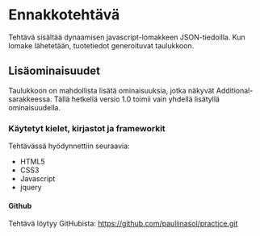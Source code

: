 # Ennakkotehtävä

Tehtävä sisältää dynaamisen javascript-lomakkeen JSON-tiedoilla. Kun lomake lähetetään, tuotetiedot generoituvat taulukkoon.

## Lisäominaisuudet

Taulukkoon on mahdollista lisätä ominaisuuksia, jotka näkyvät Additional-sarakkeessa. Tällä hetkellä versio 1.0 toimii vain yhdellä lisätyllä ominaisuudella.

### Käytetyt kielet, kirjastot ja frameworkit

Tehtävässä hyödynnettiin seuraavia:
- HTML5
- CSS3
- Javascript
- jquery

#### Github

Tehtävä löytyy GitHubista:
https://github.com/pauliinasol/practice.git
